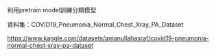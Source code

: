 利用pretrain model訓練分類模型

資料集：COVID19_Pneumonia_Normal_Chest_Xray_PA_Dataset

https://www.kaggle.com/datasets/amanullahasraf/covid19-pneumonia-normal-chest-xray-pa-dataset
